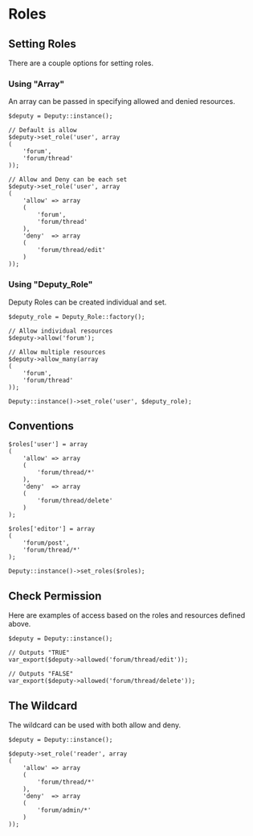 # Roles

## Setting Roles

There are a couple options for setting roles.

### Using "Array"

An array can be passed in specifying allowed and denied resources.

	$deputy = Deputy::instance();
	
	// Default is allow
	$deputy->set_role('user', array
	(
		'forum',
		'forum/thread'
	));
	
	// Allow and Deny can be each set
	$deputy->set_role('user', array
	(
		'allow'	=> array
		(
			'forum',
			'forum/thread'
		),
		'deny'	=> array
		(
			'forum/thread/edit'
		)
	));
	
### Using "Deputy_Role"

Deputy Roles can be created individual and set.

	$deputy_role = Deputy_Role::factory();
	
	// Allow individual resources
	$deputy->allow('forum');
	
	// Allow multiple resources
	$deputy->allow_many(array
	(
		'forum',
		'forum/thread'
	));
	
	Deputy::instance()->set_role('user', $deputy_role);

## Conventions
	
	$roles['user'] = array
	(
		'allow' => array
		(
			'forum/thread/*'
		),
		'deny'	=> array
		(
			'forum/thread/delete'
		)
	);
	
	$roles['editor'] = array
	(
		'forum/post',
		'forum/thread/*'
	);
	
	Deputy::instance()->set_roles($roles);
	
## Check Permission

Here are examples of access based on the roles and resources defined above.

	$deputy = Deputy::instance();

	// Outputs "TRUE"
	var_export($deputy->allowed('forum/thread/edit'));
	
	// Outputs "FALSE"
	var_export($deputy->allowed('forum/thread/delete'));
	
## The Wildcard

The wildcard can be used with both allow and deny.

	$deputy = Deputy::instance();
	
	$deputy->set_role('reader', array
	(
		'allow' => array
		(
			'forum/thread/*'
		),
		'deny'	=> array
		(
			'forum/admin/*'
		)
	));